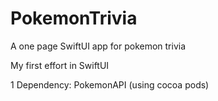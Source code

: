 # PokemonTrivia
A one page SwiftUI app for pokemon trivia

My first effort in SwiftUI

1 Dependency: PokemonAPI (using cocoa pods)
